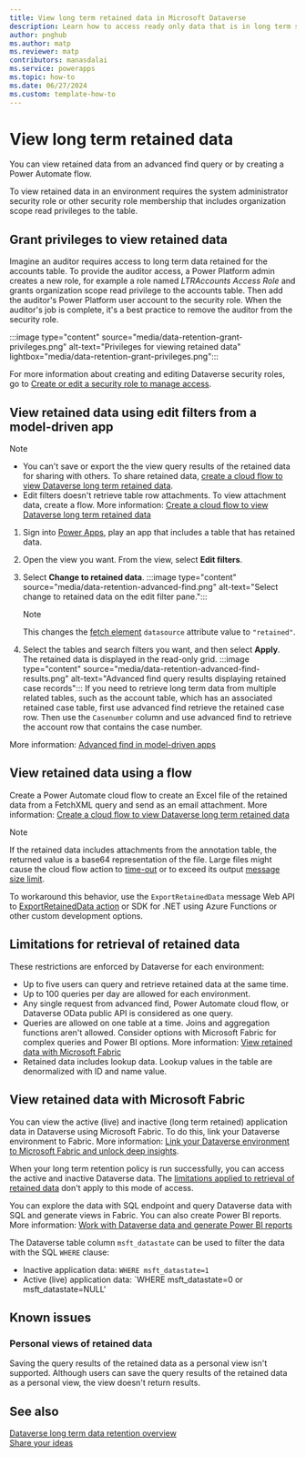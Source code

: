 ```yaml
---
title: View long term retained data in Microsoft Dataverse
description: Learn how to access ready only data that is in long term storage. 
author: pnghub
ms.author: matp
ms.reviewer: matp
contributors: manasdalai
ms.service: powerapps
ms.topic: how-to
ms.date: 06/27/2024
ms.custom: template-how-to
---
```

# View long term retained data

You can view retained data from an advanced find query or by creating a Power Automate flow. 

To view retained data in an environment requires the system administrator security role or other security role membership that includes organization scope read privileges to the table.

## Grant privileges to view retained data

Imagine an auditor requires access to long term data retained for the accounts table. To provide the auditor access, a Power Platform admin creates a new role, for example a role named *LTRAccounts Access Role* and grants organization scope read privilege to the accounts table. Then add the auditor's Power Platform user account to the security role. When the auditor's job is complete, it's a best practice to remove the auditor from the security role.

:::image type="content" source="media/data-retention-grant-privileges.png" alt-text="Privileges for viewing retained data" lightbox="media/data-retention-grant-privileges.png":::

For more information about creating and editing Dataverse security roles, go to [Create or edit a security role to manage access](/power-platform/admin/create-edit-security-role).

## View retained data using edit filters from a model-driven app

> [!NOTE]
> - You can't save or export the the view query results of the retained data for sharing with others. To share retained data, [create a cloud flow to view Dataverse long term retained data](/power-automate/dataverse/data-retention-flow).
> - Edit filters doesn't retrieve table row attachments. To view attachment data, create a flow. More information: [Create a cloud flow to view Dataverse long term retained data](/power-automate/dataverse/data-retention-flow)

1. Sign into [Power Apps](https://make.powerapps.com/?utm_source=padocs&utm_medium=linkinadoc&utm_campaign=referralsfromdoc), play an app that includes a table that has retained data.
1. Open the view you want. From the view, select **Edit filters**.
1. Select **Change to retained data**.
   :::image type="content" source="media/data-retention-advanced-find.png" alt-text="Select change to retained data on the edit filter pane.":::
   
   > [!NOTE]
   > This changes the [fetch element](../../developer/data-platform/fetchxml/reference/fetch.md) `datasource` attribute value to `"retained"`.

1. Select the tables and search filters you want, and then select **Apply**. The retained data is displayed in the read-only grid.
   :::image type="content" source="media/data-retention-advanced-find-results.png" alt-text="Advanced find query results displaying retained case records":::
If you need to retrieve long term data from multiple related tables, such as the account table, which has an associated retained case table, first use advanced find retrieve the retained case row. Then use the `Casenumber` column and use advanced find to retrieve the account row that contains the case number.

More information: [Advanced find in model-driven apps](../../user/advanced-find.md)

## View retained data using a flow

Create a Power Automate cloud flow to create an Excel file of the retained data from a FetchXML query and send as an email attachment. More information: [Create a cloud flow to view Dataverse long term retained data](/power-automate/dataverse/data-retention-flow)

> [!NOTE]
> If the retained data includes attachments from the annotation table, the returned value is a base64 representation of the file. Large files might cause the cloud flow action to [time-out](/power-automate/limits-and-config#timeout) or to exceed its output [message size limit](/power-automate/limits-and-config#message-size).
>
> To workaround this behavior, use the `ExportRetainedData` message Web API to [ExportRetainedData action](/power-apps/developer/data-platform/webapi/reference/exportretaineddata) or SDK for .NET using Azure Functions or other custom development options.

## Limitations for retrieval of retained data

These restrictions are enforced by Dataverse for each environment:

- Up to five users can query and retrieve retained data at the same time.
- Up to 100 queries per day are allowed for each environment.
- Any single request from advanced find, Power Automate cloud flow, or Dataverse OData public API is considered as one query.
- Queries are allowed on one table at a time. Joins and aggregation functions aren't allowed. Consider options with Microsoft Fabric for complex queries and Power BI options. More information: [View retained data with Microsoft Fabric](#view-retained-data-with-microsoft-fabric)
- Retained data includes lookup data. Lookup values in the table are denormalized with ID and name value.

## View retained data with Microsoft Fabric 

You can view the active (live) and inactive (long term retained) application data in Dataverse using Microsoft Fabric.
To do this, link your Dataverse environment to Fabric. More information: [Link your Dataverse environment to Microsoft Fabric and unlock deep insights](azure-synapse-link-view-in-fabric.md).

When your long term retention policy is run successfully, you can access the active and inactive Dataverse data. The [limitations applied to retrieval of retained data](#limitations-for-retrieval-of-retained-data) don't apply to this mode of access.

You can explore the data with SQL endpoint and query Dataverse data with SQL and generate views in Fabric. You can also create Power BI reports. More information: [Work with Dataverse data and generate Power BI reports](fabric-work-data-and-power-bi.md)

The Dataverse table column `msft_datastate` can be used to filter the data with the SQL `WHERE` clause:

- Inactive application data: `WHERE msft_datastate=1`
- Active (live) application data: `WHERE msft_datastate=0 or msft_datastate=NULL'

## Known issues

### Personal views of retained data

Saving the query results of the retained data as a personal view isn't supported. Although users can save the query results of the retained data as a personal view, the view doesn't return results.

## See also

[Dataverse long term data retention overview](data-retention-overview.md) <br />
[Share your ideas](https://experience.dynamics.com/ideas/categories/list/?category=55f731de-11f3-ed11-8848-00224827ed7b&forum=eef9aef6-0ff3-ed11-8848-00224827e88b)
